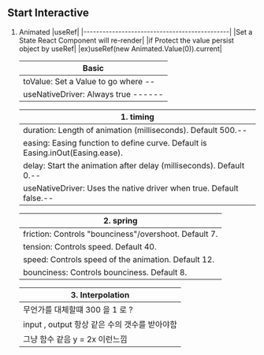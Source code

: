 ## Start Interactive

1. Animated
   |useRef|
   |----------------------------------------------|
   |Set a State React Component will re-render|
   |if Protect the value persist object by useRef|
   |ex)useRef(new Animated.Value(0)).current|

   | Basic                               |
   | ----------------------------------- |
   | toValue: Set a Value to go where -- |
   | useNativeDriver: Always true ------ |

   | 1. timing                                                                      |
   | ------------------------------------------------------------------------------ |
   | duration: Length of animation (milliseconds). Default 500.--                   |
   | easing: Easing function to define curve. Default is Easing.inOut(Easing.ease). |
   | delay: Start the animation after delay (milliseconds). Default 0.--            |
   | useNativeDriver: Uses the native driver when true. Default false.--            |

   | 2. spring                                             |
   | ----------------------------------------------------- |
   | friction: Controls "bounciness"/overshoot. Default 7. |
   | tension: Controls speed. Default 40.                  |
   | speed: Controls speed of the animation. Default 12.   |
   | bounciness: Controls bounciness. Default 8.           |

   | 3. Interpolation                              |
   | --------------------------------------------- |
   | 무언가를 대체할떄 300 을 1 로 ?               |
   | input , output 항상 같은 수의 갯수를 받아야함 |
   | 그냥 함수 같음 y = 2x 이런느낌                |

